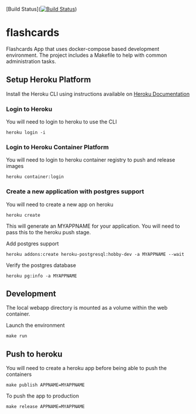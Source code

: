 [Build Status]([![Build Status](https://travis-ci.org/junaidali/flashcards.svg?branch=master)](https://travis-ci.org/junaidali/flashcards))


# flashcards
Flashcards App that uses docker-compose based development environment.
The project includes a Makefile to help with common administration tasks.

## Setup Heroku Platform
Install the Heroku CLI using instructions available on [Heroku Documentation](https://devcenter.heroku.com/categories/command-line)

### Login to Heroku
You will need to login to heroku to use the CLI
```
heroku login -i
```

### Login to Heroku Container Platform
You will need to login to heroku container registry to push and release images
```
heroku container:login
```

### Create a new application with postgres support
You will need to create a new app on heroku
```
heroku create
```
This will generate an MYAPPNAME for your application. You will need to pass this to the heroku push stage.

Add postgres support
```
heroku addons:create heroku-postgresql:hobby-dev -a MYAPPNAME --wait
```

Verify the postgres database
```
heroku pg:info -a MYAPPNAME
```

## Development
The local webapp directory is mounted as a volume within the web container.

Launch the environment
```
make run
```

## Push to heroku
You will need to create a heroku app before being able to push the containers
```
make publish APPNAME=MYAPPNAME
```

To push the app to production
```
make release APPNAME=MYAPPNAME
```